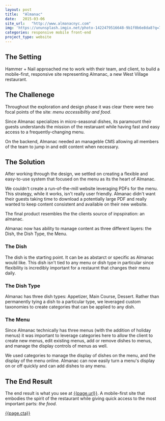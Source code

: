 ```yaml
---
layout: post
title:  "Almanac"
date:   2015-03-06
site_url:   "http://www.almanacnyc.com"
img: 'https://ununsplash.imgix.net/photo-1422479516648-9b1f0b6e8da8?q=75&fm=jpg&s=c5f2b3df2a4c71532b3b354b8766503c'
categories: responsive mobile front-end
project_type: website
---
```

## The Setting
Hammer + Nail approached me to work with their team, and client, to build a mobile-first, responsive site representing Almanac, a new West Village restaurant.

## The Challenege
Throughout the exploration and design phase it was clear there were two focal points of the site: *menu accessibiltiy and food*. 

Since Almanac specializes in micro-seasonal dishes, its paramount their guests understands the mission of the restaruant while having fast and easy access to a frequently-changing menu. 

On the backend, Almanac needed an manageble CMS allowing all members of the team to jump in and edit content when necessary.  

## The Solution
After working through the design, we settled on creating a flexible and easy-to-use system that focused on the menu as its the heart of Almanac.

We couldn't create a run-of-the-mill website leveraging PDFs for the menu. This strategy, while it works, isn't really user friendly. Almanac didn't want their guests taking time to download a potentially large PDF and really wanted to keep content consistent and available on their new website. 

The final product resembles the the clients source of inpspiration: an almanac. 

Almanac now has ability to manage content as three different layers: the Dish, the Dish Type, the Menu.

### The Dish
The dish is the starting point. It can be as abstarct or specific as Almanac would like. This dish isn't tied to any menu or dish type in particular since flexibility is incredibly important for a restaurnt that changes their menu daily.

### The Dish Type
Almanac has three dish types: Appetizer, Main Course, Dessert. Rather than permanently tying a dish to a particular type, we leveraged custom taxonomies to create categories that can be applied to any dish. 

### The Menu 
Since Almanac technically has three menus (with the addition of holiday menus) it was important to leverage categories here to allow the client to create new menus, edit existing menus, add or remove dishes to menus, and manage the display controls of menus as well. 

We used categories to manage the display of dishes on the menu, and the display of the menu online. Almanac can now easily turn a menu's display on or off quickly and can add dishes to any menu. 


## The End Result
The end result is what you see at <a href="{{page.url}}">{{page.url}}</a>. A mobile-first site that embodies the spirit of the restaurant while giving quick access to the most important parts: *the food*.

<a class="btn btn-project" href="{{page.site_url}}" target="_blank">{{page.cta}}</a>
